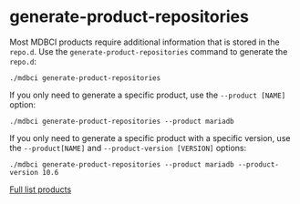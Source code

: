 # generate-product-repositories

Most MDBCI products require additional information that is stored in the `repo.d`.
Use the `generate-product-repositories` command to generate the `repo.d`:
```
./mdbci generate-product-repositories
```
If you only need to generate a specific product, use the `--product [NAME]` option:
```
./mdbci generate-product-repositories --product mariadb
```
If you only need to generate a specific product with a specific version, use the `--product[NAME]` and `--product-version [VERSION]` options:
```
./mdbci generate-product-repositories --product mariadb --product-version 10.6
```

[Full list products](../products/all_products.md)
